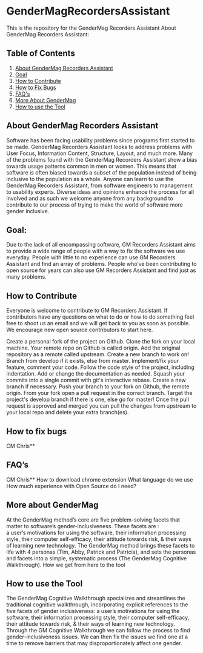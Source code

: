 # GenderMagRecordersAssistant
This is the repository for the GenderMag Recorders Assistant
About GenderMag Recorders Assistant:

## Table of Contents
1. [About GenderMag Recorders Assistant](#about-gendermag-recorders-assistant)
1. [Goal](#goal)
1. [How to Contribute](#how-to-contribute)
1. [How to Fix Bugs](#how-to-fix-bugs)
1. [FAQ's](#faq's)
1. [More About GenderMag](#more-about-gendermag)
1. [How to use the Tool](#how-to-use-the-tool)

## About GenderMag Recorders Assistant
Software has been facing usability problems since programs first started to be made. GenderMag Recorders Assistant looks to address problems with User Focus, Information Content, Structure, Layout, and much more. Many of the problems found with the GenderMag Recorders Assistant show a bias towards usage patterns common in men or women. This means that software is often biased towards a subset of the population instead of being inclusive to the population as a whole. Anyone can learn to use the GenderMag Recorders Assistant, from software engineers to management to usability experts. Diverse ideas and opinions enhance the process for all involved and as such we welcome anyone from any background to contribute to our process of trying to make the world of software more gender inclusive.
    
## Goal: 
Due to the lack of all encompassing software, GM Recorders Assistant aims to provide a wide range of people with a way to fix the software we use everyday. People with little to no experience can use GM Recorders Assistant and find an array of problems. People who’ve been contributing to open source for years can also use GM Recorders Assistant and find just as many problems. 

## How to Contribute
Everyone is welcome to contribute to GM Recorders Assistant. If contributors have any questions on what to do or how to do something feel free to shoot us an email and we will get back to you as soon as possible. We encourage new open source contributors to start here.

Create a personal fork of the project on Github.
Clone the fork on your local machine. Your remote repo on Github is called origin.
Add the original repository as a remote called upstream.
Create a new branch to work on! Branch from develop if it exists, else from master.
Implement/fix your feature, comment your code.
Follow the code style of the project, including indentation.
Add or change the documentation as needed.
Squash your commits into a single commit with git's interactive rebase. Create a new branch if necessary.
Push your branch to your fork on Github, the remote origin.
From your fork open a pull request in the correct branch. Target the project's develop branch if there is one, else go for master!
Once the pull request is approved and merged you can pull the changes from upstream to your local repo and delete your extra branch(es).


## How to fix bugs
CM Chris**

## FAQ’s
CM Chris**
How to download chrome extension
What language do we use
How much experience with Open Source do I need?

## More about GenderMag
At the GenderMag method’s core are five problem-solving facets that matter to software’s gender-inclusiveness. These facets are :	
a user’s motivations for using the software,
their information processing style,
their computer self-efficacy,
their attitude towards risk, &
their ways of learning new technology. 
The GenderMag method brings these facets to life with 4 personas (Tim, Abby, Patrick and Patricia), and sets the personas and facets into a simple, systematic process (The GenderMag Cognitive Walkthrough). 
How we get from here to the tool

## How to use the Tool
The GenderMag Cognitive Walkthrough specializes and streamlines the traditional cognitive walkthrough, incorporating explicit references to the five facets of gender inclusiveness:
a user’s motivations for using the software,
their information processing style,
their computer self-efficacy,
their attitude towards risk, &
their ways of learning new technology. 
Through the GM Cognitive Walkthrough we can follow the process to find gender-inclusiveness issues. We can then fix the issues we find one at a time to remove barriers that may disproportionately affect one gender.

